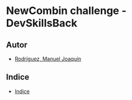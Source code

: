 # NewCombin challenge - DevSkillsBack
## Autor

- [Rodríguez, Manuel Joaquín](https://github.com/rodriguezmanueljoaquin)

## Indice
- [Indice](#indice)


